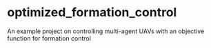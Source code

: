 # optimized_formation_control
An example project on controlling multi-agent UAVs with an objective function for formation control
